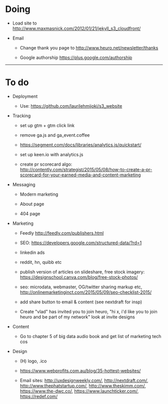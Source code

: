 # Doing

* Load site to http://www.maxmasnick.com/2012/01/21/jekyll_s3_cloudfront/

* Email

    - Change thank you page to http://www.heuro.net/newsletter/thanks

    - Google authorship https://plus.google.com/authorship

***

# To do

* Deployment

    - Use: https://github.com/laurilehmijoki/s3_website

* Tracking

    - set up gtm + gtm click link

    - remove ga.js and ga_event.coffee

    - https://segment.com/docs/libraries/analytics.js/quickstart/

    - set up keen.io with analytics.js

    - create pr scorecard algo: http://contently.com/strategist/2015/05/08/how-to-create-a-pr-scorecard-for-your-earned-media-and-content-marketing

* Messaging

    - Modern marketing

    - About page

    - 404 page

* Marketing

    - Feedly http://feedly.com/publishers.html

    - SEO: https://developers.google.com/structured-data/?rd=1

    - linkedin ads

    - reddit, hn, quibb etc

    - publish version of articles on slideshare, free stock imagery: https://designschool.canva.com/blog/free-stock-photos/

    - seo: microdata, webmaster, OG/twitter sharing markup etc, http://onlinemarketinginct.com/2015/05/09/seo-checklist-2015/

    - add share button to email & content (see nextdraft for insp)

    - Create "vlad" has invited you to join heuro, "hi x, i'd like you to join heuro and be part of my network" look at invite designs

* Content

    - Go to chapter 5 of big data audio book and get list of marketing tech cos

* Design

    - (H) logo, .ico

    - https://www.webprofits.com.au/blog/35-hottest-websites/

    - Email sites: http://uxdesignweekly.com/, http://nextdraft.com/, http://www.thephatstartup.com/, http://www.theskimm.com/, https://www.the-dwc.co/, https://www.launchticker.com/, https://redef.com/